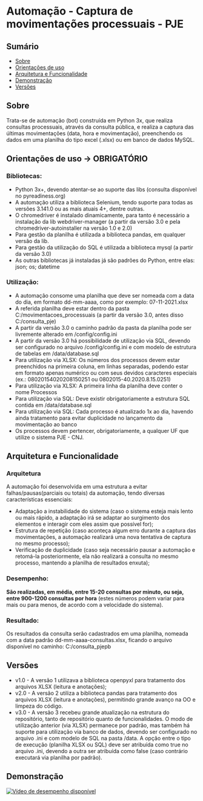 # Automação - Captura de movimentações processuais - PJE

## Sumário
- [Sobre](#sobre) 
- [Orientações de uso](#orientacoes)
- [Arquitetura e Funcionalidade](#funcionalidade)
- [Demonstração](#demonstracao)
- [Versões](#versoes)

<div id="sobre"/>

## Sobre
Trata-se de automação (bot) construída em Python 3x, que realiza consultas processuais, através da consulta pública, e realiza a captura das últimas movimentações (data, hora e movimentação), preenchendo os dados em uma planilha do tipo excel (.xlsx) ou em banco de dados MySQL.

<div id="orientacoes"/>

## Orientações de uso -> OBRIGATÓRIO
### Bibliotecas:
* Python 3x+, devendo atentar-se ao suporte das libs (consulta disponível no pyreadiness.org)
* A automação utiliza a biblioteca Selenium, tendo suporte para todas as versões 3.141.0 ou as mais atuais 4+, dentre outras.
* O chromedriver é instalado dinamicamente, para tanto é necessário a instalação da lib webdriver-manager (a partir da versão 3.0 e pela chromedriver-autoinstaller na versão 1.0 e 2.0)
* Para gestão da planilha é utilizada a biblioteca pandas, em qualquer versão da lib.
* Para gestão da utilização do SQL é utilizada a biblioteca mysql (a partir da versão 3.0)
* As outras bibliotecas já instaladas já são padrões do Python, entre elas: json; os; datetime

### Utilização:
* A automação consome uma planilha que deve ser nomeada com a data do dia, em formato dd-mm-aaaa, como por exemplo: 07-11-2021.xlsx
* A referida planilha deve estar dentro da pasta C:/movimentacoes_processuais (a partir da versão 3.0, antes disso C:/consulta_pje)
* A partir da versão 3.0 o caminho padrão da pasta da planilha pode ser livremente alterado em /config/config.ini
* A partir da versão 3.0 há possibilidade de utilização via SQL, devendo ser configurado no arquivo /config/config.ini e com modelo de estrutura de tabelas em /data/database.sql
* Para utilização via XLSX: Os números dos processos devem estar preenchidos na primeira coluna, em linhas separadas, podendo estar em formato apenas numérico ou com seus devidos caracteres especiais (ex.: 08020154020208150251 ou 0802015-40.2020.8.15.0251)
* Para utilização via XLSX: A primeira linha da planilha deve conter o nome Processos
* Para utilização via SQL: Deve existir obrigatoriamente a estrutura SQL contida em /data/database.sql
* Para utilização via SQL: Cada processo é atualizado 1x ao dia, havendo ainda tratamento para evitar duplicidade no lançamento da movimentação ao banco
* Os processos devem pertencer, obrigatoriamente, a qualquer UF que utilize o sistema PJE - CNJ.

<div id="funcionalidade"/>

## Arquitetura e Funcionalidade
### Arquitetura
A automação foi desenvolvida em uma estrutura a evitar falhas/pausas(parciais ou totais) da automação, tendo diversas características essenciais:
* Adaptação a instabilidade do sistema (caso o sistema esteja mais lento ou mais rápido, a adaptação irá se adaptar ao surgimento dos elementos e interagir com eles assim que possível for);
* Estrutura de repetição (caso aconteça algum erro durante a captura das movimentações, a automação realizará uma nova tentativa de captura no mesmo processo);
* Verificação de duplicidade (caso seja necessário pausar a automação e retomá-la posteriormente, ela não realizará a consulta no mesmo processo, mantendo a planilha de resultados enxuta);

### Desempenho:
<b>São realizadas, em média, entre 15-20 consultas por minuto, ou seja, entre 900-1200 consultas por hora</b> (estes números podem variar para mais ou para menos, de acordo com a velocidade do sistema).

### Resultado:
Os resultados da consulta serão cadastrados em uma planilha, nomeada com a data padrão dd-mm-aaaa-consultas.xlsx, ficando o arquivo disponível no caminho: C:/consulta_pjepb

<div id="versoes"/>

## Versões
* v1.0 - A versão 1 utilizava a biblioteca openpyxl para tratamento dos arquivos XLSX (leitura e anotações);
* v2.0 - A versão 2 utiliza a biblioteca pandas para tratamento dos arquivos XLSX (leitura e anotações), permitindo grande avanço na OO e limpeza do código.
* v3.0 - A versão 3 recebeu grande atualização na estrutura do repositório, tanto de repositório quanto de funcionalidades. O modo de utilização anterior (via XLSX) permanece por padrão, mas também há suporte para utilização via banco de dados, devendo ser configurado no arquivo .ini e com modelo de SQL na pasta /data. A opção entre o tipo de execução (planilha XLSX ou SQL) deve ser atribuída como true no arquivo .ini, devendo a outra ser atribuída como false  (caso contrário executará via planilha por padrão).

<div id="demonstracao"/>

## Demonstração
[![Vídeo de desempenho disponível](https://user-images.githubusercontent.com/87952070/140660877-507cefee-2009-49cf-9c16-7ca47f257876.png)
](https://youtu.be/bO7ZXjKHlY4)
